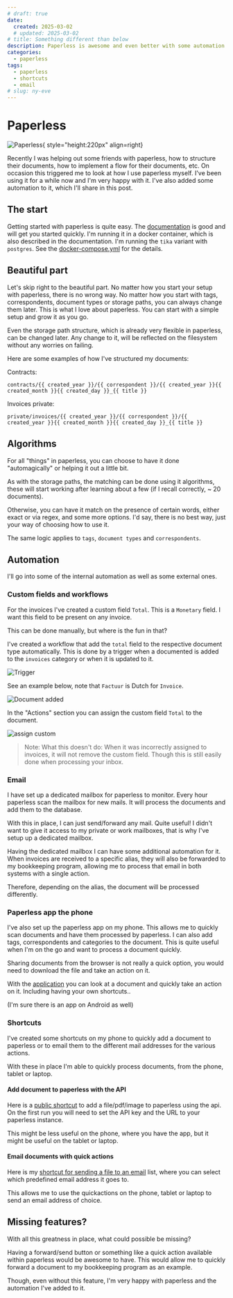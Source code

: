 ```yaml
---
# draft: true
date:
  created: 2025-03-02
  # updated: 2025-03-02
# title: Something different than below
description: Paperless is awesome and even better with some automation.
categories:
  - paperless
tags:
  - paperless
  - shortcuts
  - email
# slug: ny-eve
---
```


# Paperless

![Paperless](images/paperless/paperless.png){ style="height:220px" align=right}

Recently I was helping out some friends with paperless, how to structure their documents, how to implement a flow for their documents, etc. On occasion this triggered me to look at how I use paperless myself. I've been using it for a while now and I'm very happy with it. I've also added some automation to it, which I'll share in this post.

<!-- more -->

## The start
Getting started with paperless is quite easy. The [documentation](https://docs.paperless-ngx.com/setup/) is good and will get you started quickly. I'm running it in a docker container, which is also described in the documentation. I'm running the `tika` variant with `postgres`. See the [docker-compose.yml](https://github.com/paperless-ngx/paperless-ngx/blob/main/docker/compose/docker-compose.postgres-tika.yml) for the details.


## Beautiful part

Let's skip right to the beautiful part. No matter how you start your setup with paperless, there is no wrong way. No matter how you start with tags, correspondents, document types or storage paths, you can always change them later. This is what I love about paperless. You can start with a simple setup and grow it as you go.

Even the storage path structure, which is already very flexible in paperless, can be changed later. Any change to it, will be reflected on the filesystem without any worries on failing.

Here are some examples of how I've structured my documents:

Contracts:
```jinja
contracts/{{ created_year }}/{{ correspondent }}/{{ created_year }}{{ created_month }}{{ created_day }}_{{ title }}
```

Invoices private:
```jinja
private/invoices/{{ created_year }}/{{ correspondent }}/{{ created_year }}{{ created_month }}{{ created_day }}_{{ title }}
```

## Algorithms

For all "things" in paperless, you can choose to have it done "automagically" or helping it out a little bit.

As with the storage paths, the matching can be done using it algorithms, these will start working after learning about a few (if I recall correctly, ~ 20 documents).

Otherwise, you can have it match on the presence of certain words, either exact or via regex, and some more options. I'd say, there is no best way, just your way of choosing how to use it.

The same logic applies to `tags`, `document types` and `correspondents`.

## Automation

I'll go into some of the internal automation as well as some external ones.

### Custom fields and workflows

For the invoices I've created a custom field `Total`. This is a `Monetary` field. I want this field to be present on any invoice.

This can be done manually, but where is the fun in that?

I've created a workflow that add the `total` field to the respective document type automatically. This is done by a trigger when a documented is added to the `invoices` category or when it is updated to it.

![Trigger](images/paperless/trigger.png)

See an example below, note that `Factuur` is Dutch for `Invoice`.

![Document added](images/paperless/doc_added.png)

In the "Actions" section you can assign the custom field `Total` to the document.

![assign custom](images/paperless/assign_custom.png)


> Note: What this doesn't do:
> When it was incorrectly assigned to invoices, it will not remove the custom field. Though this is still easily done when processing your inbox.


### Email

I have set up a dedicated mailbox for paperless to monitor. Every hour paperless scan the mailbox for new mails. It will process the documents and add them to the database.

With this in place, I can just send/forward any mail. Quite useful! I didn't want to give it access to my private or work mailboxes, that is why I've setup up a dedicated mailbox.

Having the dedicated mailbox I can have some additional automation for it. When invoices are received to a specific alias, they will also be forwarded to my bookkeeping program, allowing me to process that email in both systems with a single action.

Therefore, depending on the alias, the document will be processed differently.


### Paperless app the phone

I've also set up the paperless app on my phone. This allows me to quickly scan documents and have them processed by paperless. I can also add tags, correspondents and categories to the document. This is quite useful when I'm on the go and want to process a document quickly.

Sharing documents from the browser is not really a quick option, you would need to download the file and take an action on it.

With the [application](https://apps.apple.com/nl/app/swift-paperless/id6448698521?l=en-GB) you can look at a document and quickly take an action on it. Including having your own shortcuts..

(I'm sure there is an app on Android as well)

### Shortcuts

I've created some shortcuts on my phone to quickly add a document to paperless or to email them to the different mail addresses for the various actions.

With these in place I'm able to quickly process documents, from the phone, tablet or laptop.

#### Add document to paperless with the API
Here is a [public shortcut](https://www.icloud.com/shortcuts/d234abc0885040129d9d75fa45fe1154) to add a file/pdf/image to paperless using the api. On the first run you will need to set the API key and the URL to your paperless instance.

This might be less useful on the phone, where you have the app, but it might be useful on the tablet or laptop.

#### Email documents with quick actions
Here is my [shortcut for sending a file to an email](https://www.icloud.com/shortcuts/585aaca1723047aa9d148f59f2c8b2af) list, where you can select which predefined email address it goes to.

This allows me to use the quickactions on the phone, tablet or laptop to send an email address of choice.


## Missing features?

With all this greatness in place, what could possible be missing?

Having a forward/send button or something like a quick action available within paperless would be awesome to have. This would allow me to quickly forward a document to my bookkeeping program as an example.

Though, even without this feature, I'm very happy with paperless and the automation I've added to it.